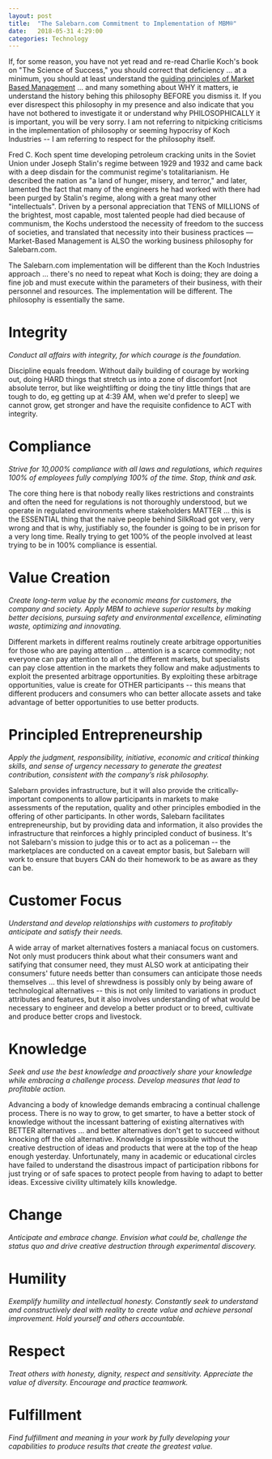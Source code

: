 ```yaml
---
layout: post
title:  "The Salebarn.com Commitment to Implementation of MBM®"
date:   2018-05-31 4:29:00
categories: Technology
---
```


If, for some reason, you have not yet read and re-read Charlie Koch's book on "The Science of Success," you should correct that deficiency ... at a minimum, you should at least understand the [guiding principles of Market Based Management](https://www.kochind.com/assets/files/mbm_guiding_principles.pdf) ... and many something about WHY it matters, ie understand the history behing this philosophy BEFORE you dismiss it.  If you ever disrespect this philosophy in my presence and also indicate that you have not bothered to investigate it or understand why PHILOSOPHICALLY it is important, you will be very sorry. I am not referring to nitpicking criticisms in the implementation of philosophy or seeming hypocrisy of Koch Industries -- I am referring to respect for the philosophy itself.

Fred C. Koch spent time developing petroleum cracking units in the Soviet Union under Joseph Stalin's regime between 1929 and 1932 and came back with a deep disdain for the communist regime's totalitarianism. He described the nation as "a land of hunger, misery, and terror," and later, lamented the fact that many of the engineers he had worked with there had been purged by Stalin's regime, along with a great many other "intellectuals". Driven by a personal appreciation that TENS of MILLIONS of the brightest, most capable, most talented people had died because of communism, the Kochs understood the necessity of freedom to the success of societies, and translated that necessity into their business practices — Market-Based Management is ALSO the working business philosophy for Salebarn.com.

The Salebarn.com implementation will be different than the Koch Industries approach ... there's no need to repeat what Koch is doing; they are doing a fine job and must execute within the parameters of their business, with their personnel and resources. The implementation will be different. The philosophy is essentially the same.

#  Integrity

*Conduct all affairs with integrity, for which courage is the foundation.*

Discipline equals freedom. Without daily building of courage by working out, doing HARD things that stretch us into a zone of discomfort [not absolute terror, but like weightlifting or doing the tiny little things that are tough to do, eg getting up at 4:39 AM, when we'd prefer to sleep] we cannot grow, get stronger and have the requisite confidence to ACT with integrity.

#  Compliance

*Strive for 10,000% compliance with all laws and regulations, which requires 100% of employees fully complying 100% of the time. Stop, think and ask.*

The core thing here is that nobody really likes restrictions and constraints and often the need for regulations is not thoroughly understood, but we operate in regulated environments where stakeholders MATTER ... this is the ESSENTIAL thing that the naive people behind SilkRoad got very, very wrong and that is why, justifiably so, the founder is going to be in prison for a very long time. Really trying to get 100% of the people involved at least trying to be in 100% compliance is essential.

#  Value Creation

*Create long-term value by the economic means for customers, the company and society. Apply MBM to achieve superior results by making better decisions, pursuing safety and environmental excellence, eliminating waste, optimizing and innovating.*

Different markets in different realms routinely create arbitrage opportunities for those who are paying attention ... attention is a scarce commodity; not everyone can pay attention to all of the different markets, but specialists can pay close attention in the markets they follow and make adjustments to exploit the presented arbitrage opportunities. By exploiting these arbitrage opportunities, value is create for OTHER participants -- this means that different producers and consumers who can better allocate assets and take advantage of better opportunities to use better products.

#  Principled Entrepreneurship

*Apply the judgment, responsibility, initiative, economic and critical thinking skills, and sense of urgency necessary to generate the greatest contribution, consistent with the company’s risk philosophy.*

Salebarn provides infrastructure, but it will also provide the critically-important components to allow participants in markets to make assessments of the reputation, quality and other principles embodied in the offering of other participants. In other words, Salebarn facilitates entrepreneurship, but by providing data and information, it also provides the infrastructure that reinforces a highly principled conduct of business. It's not Salebarn's mission to judge this or to act as a policeman -- the marketplaces are conducted on a caveat emptor basis, but Salebarn will work to ensure that buyers CAN do their homework to be as aware as they can be.

#  Customer Focus

*Understand and develop relationships with customers to profitably anticipate and satisfy their needs.*

A wide array of market alternatives fosters a maniacal focus on customers.  Not only must producers think about what their consumers want and satifying that consumer need, they must ALSO work at anticipating their consumers' future needs better than consumers can anticipate those needs themselves ... this level of shrewdness is possibly only by being aware of technological alternatives -- this is not only limited to variations in product attributes and features, but it also involves understanding of what would be necessary to engineer and develop a better product or to breed, cultivate and produce better crops and livestock.

#  Knowledge

*Seek and use the best knowledge and proactively share your knowledge while embracing a challenge process. Develop measures that lead to profitable action.*

Advancing a body of knowledge demands embracing a continual challenge process.  There is no way to grow, to get smarter, to have a better stock of knowledge without the incessant battering of existing alternatives with BETTER alternatives ... and better alternatives don't get to succeed without knocking off the old alternative.  Knowledge is impossible without the creative destruction of ideas and products that were at the top of the heap enough yesterday. Unfortunately, many in academic or educational circles have failed to understand the disastrous impact of participation ribbons for just trying or of safe spaces to protect people from having to adapt to better ideas.  Excessive civility ultimately kills knowledge. 

#  Change

*Anticipate and embrace change. Envision what could be, challenge the status quo and drive creative destruction through experimental discovery.*

#  Humility

*Exemplify humility and intellectual honesty. Constantly seek to understand and constructively deal with reality to create value and achieve personal improvement. Hold yourself and others accountable.*

#  Respect

*Treat others with honesty, dignity, respect and sensitivity. Appreciate the value of diversity. Encourage and practice teamwork.*

#  Fulfillment

*Find fulfillment and meaning in your work by fully developing your capabilities to produce results that create the greatest value.*
